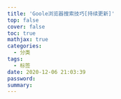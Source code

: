 ```yaml
---
title: 'Goole浏览器搜索技巧[持续更新]'
top: false
cover: false
toc: true
mathjax: true
categories:
  - 分类
tags:
  - 标签
date: 2020-12-06 21:03:39
password:
summary:
---
```


